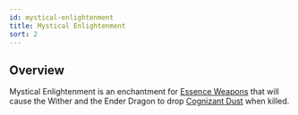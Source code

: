 ```yaml
---
id: mystical-enlightenment
title: Mystical Enlightenment
sort: 2
---
```


## Overview

Mystical Enlightenment is an enchantment for [Essence Weapons](../items/essence-tools.md) that will cause the Wither and the Ender Dragon to drop [Cognizant Dust](../items/cognizant-dust.md) when killed.
